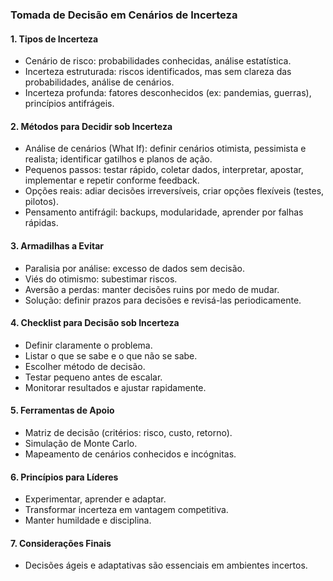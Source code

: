 ### Tomada de Decisão em Cenários de Incerteza

#### 1. Tipos de Incerteza

- Cenário de risco: probabilidades conhecidas, análise estatística.
- Incerteza estruturada: riscos identificados, mas sem clareza das probabilidades, análise de cenários.
- Incerteza profunda: fatores desconhecidos (ex: pandemias, guerras), princípios antifrágeis.

#### 2. Métodos para Decidir sob Incerteza

- Análise de cenários (What If): definir cenários otimista, pessimista e realista; identificar gatilhos e planos de ação.
- Pequenos passos: testar rápido, coletar dados, interpretar, apostar, implementar e repetir conforme feedback.
- Opções reais: adiar decisões irreversíveis, criar opções flexíveis (testes, pilotos).
- Pensamento antifrágil: backups, modularidade, aprender por falhas rápidas.

#### 3. Armadilhas a Evitar

- Paralisia por análise: excesso de dados sem decisão.
- Viés do otimismo: subestimar riscos.
- Aversão a perdas: manter decisões ruins por medo de mudar.
- Solução: definir prazos para decisões e revisá-las periodicamente.

#### 4. Checklist para Decisão sob Incerteza

- Definir claramente o problema.
- Listar o que se sabe e o que não se sabe.
- Escolher método de decisão.
- Testar pequeno antes de escalar.
- Monitorar resultados e ajustar rapidamente.

#### 5. Ferramentas de Apoio

- Matriz de decisão (critérios: risco, custo, retorno).
- Simulação de Monte Carlo.
- Mapeamento de cenários conhecidos e incógnitas.

#### 6. Princípios para Líderes

- Experimentar, aprender e adaptar.
- Transformar incerteza em vantagem competitiva.
- Manter humildade e disciplina.

#### 7. Considerações Finais

- Decisões ágeis e adaptativas são essenciais em ambientes incertos.
